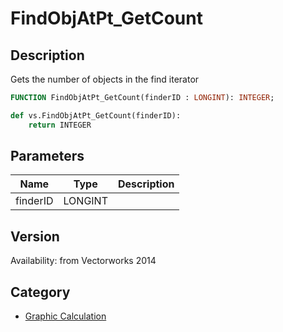 # FindObjAtPt_GetCount

## Description
Gets the number of objects in the find iterator

```pascal
FUNCTION FindObjAtPt_GetCount(finderID : LONGINT): INTEGER;
```

```python
def vs.FindObjAtPt_GetCount(finderID):
    return INTEGER
```

## Parameters
|Name|Type|Description|
|---|---|---|
|finderID|LONGINT|   |

## Version
Availability: from Vectorworks 2014

## Category
* [Graphic Calculation](../Categories/Graphic%20Calculation.md)
